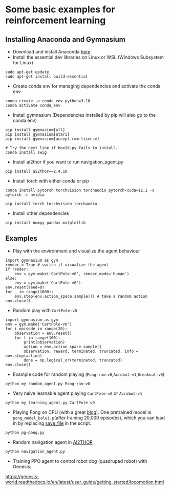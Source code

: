 # Some basic examples for reinforcement learning

## Installing Anaconda and Gymnasium

* Download and install Anaconda [here](https://www.anaconda.com/download)
* Install the essential dev libraries on Linux or WSL (Windows Subsystem for Linux)
```
sudo apt-get update
sudo apt-get install build-essential
```

* Create conda env for managing dependencies and activate the conda env
```
conda create -n conda_env python=3.10
conda activate conda_env
```
* Install gymnasium (Dependencies installed by pip will also go to the conda env)
```
pip install gymnasium[all]
pip install gymnasium[atari]
pip install gymnasium[accept-rom-license]

# Try the next line if box2d-py fails to install.
conda install swig
```
* Install ai2thor if you want to run navigation_agent.py
```
pip install ai2thor==2.4.10
```
* Install torch with either conda or pip
```
conda install pytorch torchvision torchaudio pytorch-cuda=12.1 -c pytorch -c nvidia
```
```
pip install torch torchvision torchaudio
```
* Install other dependencies
```
pip install numpy pandas matplotlib
```

## Examples

* Play with the environment and visualize the agent behaviour
```
import gymnasium as gym
render = True # switch if visualize the agent
if render:
    env = gym.make('CartPole-v0', render_mode='human')
else:
    env = gym.make('CartPole-v0')
env.reset(seed=0)
for _ in range(1000):
    env.step(env.action_space.sample()) # take a random action
env.close()
```

* Random play with ```CartPole-v0```

```
import gymnasium as gym
env = gym.make('CartPole-v0')
for i_episode in range(20):
    observation = env.reset()
    for t in range(100):
        print(observation)
        action = env.action_space.sample()
        observation, reward, terminated, truncated, info = env.step(action)
        done = np.logical_or(terminated, truncated)
env.close()
```

* Example code for random playing (```Pong-ram-v0```,```Acrobot-v1```,```Breakout-v0```)

```
python my_random_agent.py Pong-ram-v0
```

* Very naive learnable agent playing ```CartPole-v0``` or ```Acrobot-v1```

```
python my_learning_agent.py CartPole-v0

```

* Playing Pong on CPU (with a great [blog](http://karpathy.github.io/2016/05/31/rl/)). One pretrained model is ```pong_model_bolei.p```(after training 20,000 episodes), which you can load in by replacing [save_file](https://github.com/metalbubble/RLexample/blob/master/pg-pong.py#L15) in the script. 

```
python pg-pong.py

```

* Random navigation agent in [AI2THOR](https://github.com/allenai/ai2thor)

```
python navigation_agent.py
```

* Training PPO agent to control robot dog (quadruped robot) with Genesis:

https://genesis-world.readthedocs.io/en/latest/user_guide/getting_started/locomotion.html
